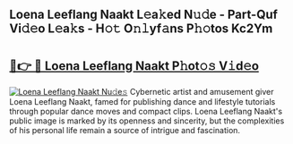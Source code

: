 ## Loena Leeflang Naakt L𝚎a𝚔ed N𝚞𝚍e - Part-Quf Vi𝚍𝚎o L𝚎a𝚔s - H𝚘𝚝 O𝚗𝚕yf𝚊ns P𝚑𝚘tos Kc2Ym

# <h2><a href="http://kfasyp.oniu.top/?m=Loena+Leeflang+Naakt">🔗👉 🔴 Loena Leeflang Naakt P𝚑ot𝚘𝚜 V𝚒d𝚎o</a></h2>

[![Loena Leeflang Naakt Nu𝚍e𝚜](https://i.imgur.com/0qMVB7G.gif)](http://kfasyp.oniu.top/?m=Loena+Leeflang+Naakt)
Cybernetic artist and amusement giver Loena Leeflang Naakt, famed for publishing dance and lifestyle tutorials through popular dance moves and compact clips. Loena Leeflang Naakt's public image is marked by its openness and sincerity, but the complexities of his personal life remain a source of intrigue and fascination.  
